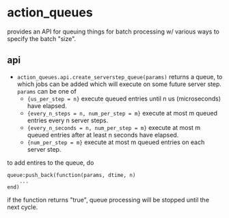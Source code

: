# action_queues

provides an API for queuing things for batch processing w/ various ways to specify the batch "size".

## api

* `action_queues.api.create_serverstep_queue(params)`
  returns a queue, to which jobs can be added which will execute on some future server step.
  `params` can be one of
  * `{us_per_step = n}`
    execute queued entries until n us (microseconds) have elapsed.
  * `{every_n_steps = n, num_per_step = m}`
    execute at most m queued entries every n server steps.
  * `{every_n_seconds = n, num_per_step = m}`
    execute at most m queued entries after at least n seconds have elapsed.
  * `{num_per_step = m}`
    execute at most m queued entries on each server step.

to add entires to the queue, do

```
queue:push_back(function(params, dtime, n)
    ...
end)
```

if the function returns "true", queue processing will be stopped until the next cycle.
